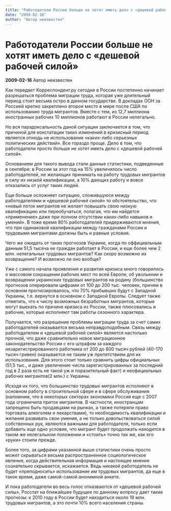 ```yaml
---
title: "Работодатели России больше не хотят иметь дело с «дешевой рабочей силой»"
date: "2009-02-16"
author: "Автор неизвестен"
---
```


# Работодатели России больше не хотят иметь дело с «дешевой рабочей силой»

**2009-02-16** Автор неизвестен

Как передает Корреспондент.ру сегодня в России постепенно начинает разрешаться проблема миграции труда, которая уже длительный период стоит весьма остро в данном государстве. В докладах ООН за Россией крепко закреплено второе место в мире после США по использованию труда мигрантов. Вместе с тем, из 12,7 миллиона иностранных рабочих 10 миллионов работают в России нелегально.

Но вся парадоксальность даной ситуации заключается в том, что причиной для констатации таких изменений в кризисный период является отнюдь не использование «каких-либо серьезных политических действий». Все гораздо проще. Дело в том, что работодатели просто больше не хотят иметь дело с «дешевой рабочей силой».

Основанием для такого вывода стали данные статистики, подведенные в сентябре: в России за этот год на 15% увеличилось число работодателей, не желающих принимать на работу трудовых мигрантов в силу их низкой квалификации, а 10% дающих работу и вовсе отказались от услуг таких людей.

Еще больше осложняет ситуацию, сложившуюся между работодателями и «дешевой рабочей силой» то обстоятельство, что «новый поток мигрантов не желает повышать свою низкую квалификацию или переобучаться, полагая, что им найдется «применение» даже при полном отсутствии каких-либо навыков и умений». В тоже время 80% работодателей придерживаются мнения, что при одинаковой квалификации между гражданами России и трудовыми мигрантами должны быть и равные условия.

Чего же ожидать от таких прогнозов Украине, когда по оффициальным данным 51,5 тысяча ее граждан работает в России, и еще более чем 2 млн. нелегальных трудовых мигрантов? Как скоро возможно их возвращение? И возможно ли оно вообще?

Уже с самого начала проявления и развития кризиса много говорилось о массовом сокращении рабочих мест по всей Европе, об увольении и возвращении украинских трудовых мигрантов на родину (большинство прогнозов оперировали цифрами от 100 до 200 тыс. человек, причем в основном прогнозировалось, что 70% прибывших будут с Западной Украины, т.е. вернутся в основном с Западной Европы. Следует также отметить, что к числу возможных безработных мигрантов, которые могут выехать по причине кризиса из России, также плюсовались и рабочие, которые исполняют там работы сезонного характера.

Получается, что разрешение проблемы миграции труда за счет самих работодателей оказывается весьма неправдоподобным. Связь между работодателем и «дешевой рабочей силой» является настолько прочной, что даже сравнительно новое миграционное законодательство России с его штрафом за каждого незарегистрированного работника от 200 до 800 тысяч рублей (40-170 тысяч гривен) оказывается не таким уж препятствием для их использования. Для этого стоит только сравнить цифры официальных (51,5 тыс., и даже увеличение числа зарегистрированных за последний год в 2 раза есть не такой уж и поразительный факт) и неофициальных рабочих мигрантов(2 млн.) с Украины.

Исходя их того, что большинство трудовых мигрантов исполняют в основном работу в строительной сфере и в сфере обслуживания (напомним, что в некоторых секторах экономики Россия еще с 2007 года ограничила приток мигрантов. В частности, иностранцам запрещено быть продавцами на рынках, а также потеряли право торговать алкоголем и лекарствами), то необходимость квалификации и желания развивать свои умения, а не только довольствоваться силой собственных рук, являются важными для работодателя, только если добавить еще одно условие, что мигрант будет продолжать находится в таком же нелегальном положении и «стоить» точно так же, как его «руки» стоили прежде.

Более того, за цифрами указанной выше статистики очень просто может скрываться весьма распространенное социологическое явление, когда действительная информация и настоящее мнение сознательно скрывается, искажается. Ведь никакой работодатель не будет «преподносить» использование им трудовых мигрантов, да еще в такое время, даже самой-самой анонимной анкете.

И пока работодатели во весь голос отказваются от «дешевой рабочей силы», Росстат на ближайшее будущее по данному вопросу дает такие прогнозы: к 2010 году в России будет находиться около 19 млн. трудовых мигрантов, а это почти 10% всего населения страны.